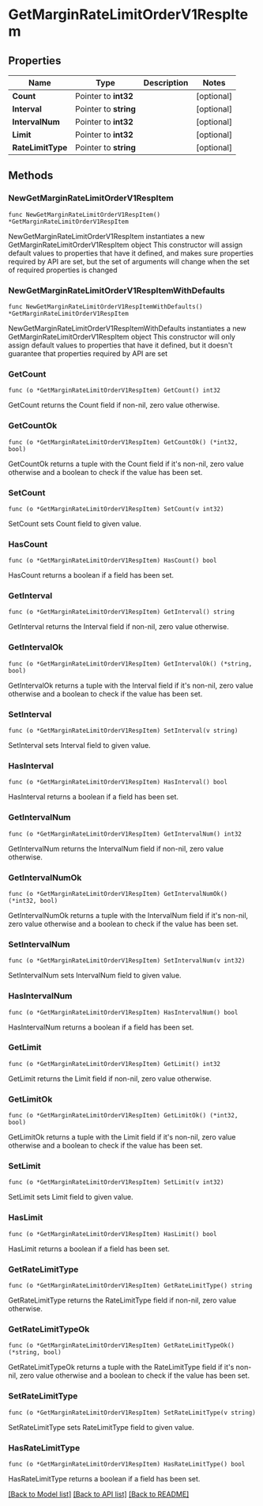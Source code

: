 # GetMarginRateLimitOrderV1RespItem

## Properties

Name | Type | Description | Notes
------------ | ------------- | ------------- | -------------
**Count** | Pointer to **int32** |  | [optional] 
**Interval** | Pointer to **string** |  | [optional] 
**IntervalNum** | Pointer to **int32** |  | [optional] 
**Limit** | Pointer to **int32** |  | [optional] 
**RateLimitType** | Pointer to **string** |  | [optional] 

## Methods

### NewGetMarginRateLimitOrderV1RespItem

`func NewGetMarginRateLimitOrderV1RespItem() *GetMarginRateLimitOrderV1RespItem`

NewGetMarginRateLimitOrderV1RespItem instantiates a new GetMarginRateLimitOrderV1RespItem object
This constructor will assign default values to properties that have it defined,
and makes sure properties required by API are set, but the set of arguments
will change when the set of required properties is changed

### NewGetMarginRateLimitOrderV1RespItemWithDefaults

`func NewGetMarginRateLimitOrderV1RespItemWithDefaults() *GetMarginRateLimitOrderV1RespItem`

NewGetMarginRateLimitOrderV1RespItemWithDefaults instantiates a new GetMarginRateLimitOrderV1RespItem object
This constructor will only assign default values to properties that have it defined,
but it doesn't guarantee that properties required by API are set

### GetCount

`func (o *GetMarginRateLimitOrderV1RespItem) GetCount() int32`

GetCount returns the Count field if non-nil, zero value otherwise.

### GetCountOk

`func (o *GetMarginRateLimitOrderV1RespItem) GetCountOk() (*int32, bool)`

GetCountOk returns a tuple with the Count field if it's non-nil, zero value otherwise
and a boolean to check if the value has been set.

### SetCount

`func (o *GetMarginRateLimitOrderV1RespItem) SetCount(v int32)`

SetCount sets Count field to given value.

### HasCount

`func (o *GetMarginRateLimitOrderV1RespItem) HasCount() bool`

HasCount returns a boolean if a field has been set.

### GetInterval

`func (o *GetMarginRateLimitOrderV1RespItem) GetInterval() string`

GetInterval returns the Interval field if non-nil, zero value otherwise.

### GetIntervalOk

`func (o *GetMarginRateLimitOrderV1RespItem) GetIntervalOk() (*string, bool)`

GetIntervalOk returns a tuple with the Interval field if it's non-nil, zero value otherwise
and a boolean to check if the value has been set.

### SetInterval

`func (o *GetMarginRateLimitOrderV1RespItem) SetInterval(v string)`

SetInterval sets Interval field to given value.

### HasInterval

`func (o *GetMarginRateLimitOrderV1RespItem) HasInterval() bool`

HasInterval returns a boolean if a field has been set.

### GetIntervalNum

`func (o *GetMarginRateLimitOrderV1RespItem) GetIntervalNum() int32`

GetIntervalNum returns the IntervalNum field if non-nil, zero value otherwise.

### GetIntervalNumOk

`func (o *GetMarginRateLimitOrderV1RespItem) GetIntervalNumOk() (*int32, bool)`

GetIntervalNumOk returns a tuple with the IntervalNum field if it's non-nil, zero value otherwise
and a boolean to check if the value has been set.

### SetIntervalNum

`func (o *GetMarginRateLimitOrderV1RespItem) SetIntervalNum(v int32)`

SetIntervalNum sets IntervalNum field to given value.

### HasIntervalNum

`func (o *GetMarginRateLimitOrderV1RespItem) HasIntervalNum() bool`

HasIntervalNum returns a boolean if a field has been set.

### GetLimit

`func (o *GetMarginRateLimitOrderV1RespItem) GetLimit() int32`

GetLimit returns the Limit field if non-nil, zero value otherwise.

### GetLimitOk

`func (o *GetMarginRateLimitOrderV1RespItem) GetLimitOk() (*int32, bool)`

GetLimitOk returns a tuple with the Limit field if it's non-nil, zero value otherwise
and a boolean to check if the value has been set.

### SetLimit

`func (o *GetMarginRateLimitOrderV1RespItem) SetLimit(v int32)`

SetLimit sets Limit field to given value.

### HasLimit

`func (o *GetMarginRateLimitOrderV1RespItem) HasLimit() bool`

HasLimit returns a boolean if a field has been set.

### GetRateLimitType

`func (o *GetMarginRateLimitOrderV1RespItem) GetRateLimitType() string`

GetRateLimitType returns the RateLimitType field if non-nil, zero value otherwise.

### GetRateLimitTypeOk

`func (o *GetMarginRateLimitOrderV1RespItem) GetRateLimitTypeOk() (*string, bool)`

GetRateLimitTypeOk returns a tuple with the RateLimitType field if it's non-nil, zero value otherwise
and a boolean to check if the value has been set.

### SetRateLimitType

`func (o *GetMarginRateLimitOrderV1RespItem) SetRateLimitType(v string)`

SetRateLimitType sets RateLimitType field to given value.

### HasRateLimitType

`func (o *GetMarginRateLimitOrderV1RespItem) HasRateLimitType() bool`

HasRateLimitType returns a boolean if a field has been set.


[[Back to Model list]](../README.md#documentation-for-models) [[Back to API list]](../README.md#documentation-for-api-endpoints) [[Back to README]](../README.md)


